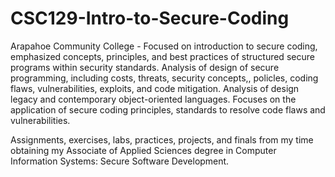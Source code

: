 # CSC129-Intro-to-Secure-Coding
Arapahoe Community College - Focused on introduction to secure coding, emphasized concepts, principles, and best practices of structured secure programs within security standards. Analysis of design of secure programming, including costs, threats, security concepts,, policles, coding flaws, vulnerabilities, exploits, and code mitigation. Analysis of design legacy and contemporary object-oriented languages. Focuses on the application of secure coding principles, standards to resolve code flaws and vulnerabilities.

Assignments, exercises, labs, practices, projects, and finals from my time obtaining my Associate of Applied Sciences degree in Computer Information Systems: Secure Software Development.
